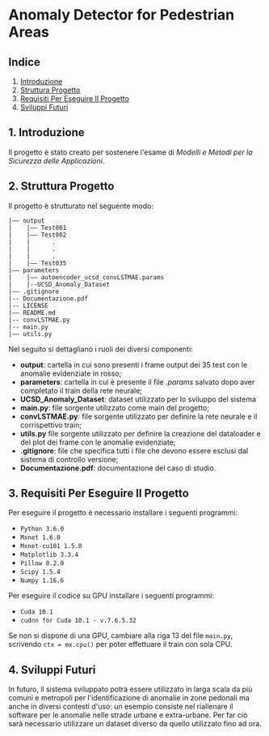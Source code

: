 # Anomaly Detector for Pedestrian Areas

## Indice

1. [Introduzione](#1-introduzione)
2. [Struttura Progetto](#2-struttura-progetto)
3. [Requisiti Per Eseguire Il Progetto](#3-requisiti-per-eseguire-il-progetto)
4. [Sviluppi Futuri](#4-sviluppi-futuri)

## 1. Introduzione

Il progetto è stato creato per sostenere l'esame di *Modelli e Metodi per la Sicurezza delle Applicazioni*.

## 2. Struttura Progetto

Il progetto è strutturato nel seguente modo:

```
|–– output
|    |–– Test001
|    |–– Test002
|    |      .
|    |      .
|    |      .
|    |–– Test035
|–– parameters
|    |–– autoencoder_ucsd_convLSTMAE.params
|    |--UCSD_Anomaly_Dataset
|–– .gitignore
|-- Documentazione.pdf
|-- LICENSE
|–– README.md
|-- convLSTMAE.py
|-- main.py
|–– utils.py
```

Nel seguito si dettagliano i ruoli dei diversi componenti:

- **output**: cartella in cui sono presenti i frame output dei 35 test con le anomalie evidenziate in rosso;
- **parameters**: cartella in cui è presente il file *.params* salvato dopo aver completato il train della rete neurale;
- **UCSD_Anomaly_Dataset**: dataset utilizzato per lo sviluppo del sistema
- **main.py**: file sorgente utilizzato come main del progetto;
- **convLSTMAE.py**: file sorgente utilizzato per definire la rete neurale e il corrispettivo train;
- **utils.py** file sorgente utilizzato per definire la creazione del dataloader e del plot dei frame con le anomalie
  evidenziate;
- **.gitignore**: file che specifica tutti i file che devono essere esclusi dal sistema di controllo versione;
- **Documentazione.pdf**: documentazione del caso di studio.

## 3. Requisiti Per Eseguire Il Progetto

Per eseguire il progetto è necessario installare i seguenti programmi:

- `Python 3.6.0`
- `Mxnet 1.6.0`
- `Mxnet-cu101 1.5.0`
- `Matplotlib 3.3.4`
- `Pillow 8.2.0`
- `Scipy 1.5.4`
- `Numpy 1.16.6`

Per eseguire il codice su GPU installare i seguenti programmi:

- `Cuda 10.1`
- `cudnn for Cuda 10.1 - v.7.6.5.32`

Se non si dispone di una GPU, cambiare alla riga 13 del file `main.py`, scrivendo `ctx = mx.cpu()` per poter effettuare
il train con sola CPU.

## 4. Sviluppi Futuri

In futuro, il sistema sviluppato potrà essere utilizzato in larga scala da più comuni e metropoli per l'identificazione
di anomalie in zone pedonali ma anche in diversi contesti d'uso: un esempio consiste nel riallenare il software per le
anomalie nelle strade urbane e extra-urbane. Per far ciò sarà necessario utilizzare un dataset diverso da quello
utilizzato fino ad ora.
